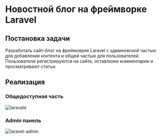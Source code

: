 # Новостной блог на фреймворке Laravel

## Постановка задачи
Разработать сайт-блог на фреймоврке Laravel с админовской частью для добавления контента и общей частью для пользователей. Пользователи регистрируются на сайте, оставлюяю комментарии и просматривают статьи. 

## Реализация 

 ### Общедоступная часть 
 
 ![laravale](https://user-images.githubusercontent.com/40519697/53561568-3f839d00-3b60-11e9-9312-446a07e19b7f.png)
 
 ### Admin панель
 ![laravel-admin](https://user-images.githubusercontent.com/40519697/53561465-021f0f80-3b60-11e9-8cca-58f85a22d2ab.png)
